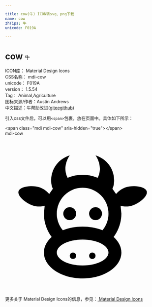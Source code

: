 ```yaml
---

title: cow(牛) ICON转svg、png下载
name: cow
zhTips: 牛
unicode: F019A

---
```


# cow  <small style="font-size: 60%;font-weight: 100">牛</small>


<div class="detail-page">
<p>
<span>
ICON库：
<span class="badge-secondary badge">Material Design Icons</span> 
</span>
<br/>
<span>
CSS名称：
<span class="badge-secondary badge">mdi-cow</span> 
</span>
<br/>
<span>
unicode：
<span class="badge-secondary badge">F019A</span> 
</span>
<br/>
<span>
version：
<span class="badge-secondary badge">1.5.54</span> 
</span>
<br/>
<span>Tag：
<span class="badge-light badge">Animal,Agriculture</span>
</span>
<br/>
<span>图标来源/作者：<span class="badge-light badge">Austin Andrews</span></span> 
<br/>
<span class="zh-detail">中文描述：<span class="badge-primary badge">牛</span><span class="help-link"><span>帮助改进</span>(<a href="https://gitee.com/liuwave/icon-helper/edit/master/json/material/cow.json" target="_blank" rel="noopener noreferrer">gitee</a><a href="https://github.com/liuwave/icon-helper/edit/master/json/material/cow.json" target="_blank" rel="noopener noreferrer">github</a></span>)</span><br/>
</p>
</div>
<div class="alert alert-dark">
  <i class="mdi mdi-cow mdi-48px"></i>
  <i class="mdi mdi-cow mdi-36px"></i>
  <i class="mdi mdi-cow mdi-24px"></i>
  <i class="mdi mdi-cow mdi-18px"></i>
</div>
<div>
  <p>引入css文件后，可以用<code>&lt;span&gt;</code>包裹，放在页面中。具体如下所示：    
  </p>
  <div class="alert alert-primary" style="font-size: 14px">
    &lt;span class="mdi mdi-cow" aria-hidden="true"&gt;&lt;/span&gt;
    <copy-btn content='<span class="mdi mdi-cow" aria-hidden="true"></span>'></copy-btn>
  </div>
  <div class="alert alert-secondary">
    <i class="mdi mdi-cow"
    style="font-size: 24px"
    aria-hidden="true"></i> mdi-cow
    <copy-btn content="mdi-cow" btn-title="复制图标名称"></copy-btn>
  </div>
</div>
<div id="svg" class="svg-wrap">
<svg xmlns="http://www.w3.org/2000/svg" viewBox="0 0 24 24"><path d="M10.5,18A0.5,0.5 0 0,1 11,18.5A0.5,0.5 0 0,1 10.5,19A0.5,0.5 0 0,1 10,18.5A0.5,0.5 0 0,1 10.5,18M13.5,18A0.5,0.5 0 0,1 14,18.5A0.5,0.5 0 0,1 13.5,19A0.5,0.5 0 0,1 13,18.5A0.5,0.5 0 0,1 13.5,18M10,11A1,1 0 0,1 11,12A1,1 0 0,1 10,13A1,1 0 0,1 9,12A1,1 0 0,1 10,11M14,11A1,1 0 0,1 15,12A1,1 0 0,1 14,13A1,1 0 0,1 13,12A1,1 0 0,1 14,11M18,18C18,20.21 15.31,22 12,22C8.69,22 6,20.21 6,18C6,17.1 6.45,16.27 7.2,15.6C6.45,14.6 6,13.35 6,12L6.12,10.78C5.58,10.93 4.93,10.93 4.4,10.78C3.38,10.5 1.84,9.35 2.07,8.55C2.3,7.75 4.21,7.6 5.23,7.9C5.82,8.07 6.45,8.5 6.82,8.96L7.39,8.15C6.79,7.05 7,4 10,3L9.91,3.14V3.14C9.63,3.58 8.91,4.97 9.67,6.47C10.39,6.17 11.17,6 12,6C12.83,6 13.61,6.17 14.33,6.47C15.09,4.97 14.37,3.58 14.09,3.14L14,3C17,4 17.21,7.05 16.61,8.15L17.18,8.96C17.55,8.5 18.18,8.07 18.77,7.9C19.79,7.6 21.7,7.75 21.93,8.55C22.16,9.35 20.62,10.5 19.6,10.78C19.07,10.93 18.42,10.93 17.88,10.78L18,12C18,13.35 17.55,14.6 16.8,15.6C17.55,16.27 18,17.1 18,18M12,16C9.79,16 8,16.9 8,18C8,19.1 9.79,20 12,20C14.21,20 16,19.1 16,18C16,16.9 14.21,16 12,16M12,14C13.12,14 14.17,14.21 15.07,14.56C15.65,13.87 16,13 16,12A4,4 0 0,0 12,8A4,4 0 0,0 8,12C8,13 8.35,13.87 8.93,14.56C9.83,14.21 10.88,14 12,14M14.09,3.14V3.14Z" /></svg>
</div>
<detail full-name='mdi-cow'></detail>
    
<div><p>更多关于 Material Design Icons的信息，参见：<a target="_blank" href="https://iconhelper.cn/material.html"> Material Design Icons</a>
</p></div>
